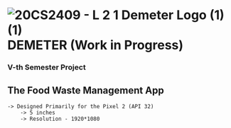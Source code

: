 # ![20CS2409 - L 2 1  Demeter Logo (1) (1)](https://user-images.githubusercontent.com/76573095/170567093-9a54c224-4d1c-4dfe-97e6-4a36699da015.png)DEMETER (Work in Progress)


### V-th Semester Project

## The Food Waste Management App
```
-> Designed Primarily for the Pixel 2 (API 32)
    -> 5 inches
    -> Resolution - 1920*1080
```










